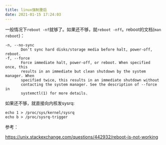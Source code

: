```yaml
---
title: linux强制重启
date: 2021-01-15 17:24:03
---
```


一般情况下`reboot -nf`就够了。如果还不够，就`reboot -nff`。reboot的文档(`man reboot`)：

```text
-n, --no-sync
       Don't sync hard disks/storage media before halt, power-off, reboot.
-f, --force
       Force immediate halt, power-off, or reboot. When specified once, this
       results in an immediate but clean shutdown by the system manager. When
       specified twice, this results in an immediate shutdown without
       contacting the system manager. See the description of --force in
       systemctl(1) for more details.
```

如果还不够，就直接向内核发sysrq:

```shell
echo 1 > /proc/sys/kernel/sysrq
echo b > /proc/sysrq-trigger
```

参考：

<https://unix.stackexchange.com/questions/442932/reboot-is-not-working>
